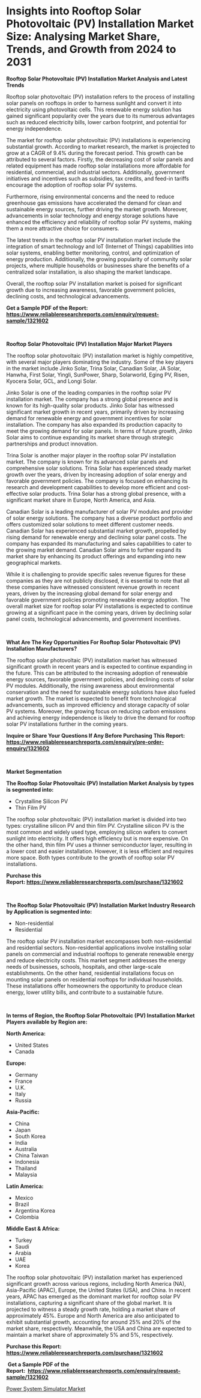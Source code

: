 <p><h1>Insights into Rooftop Solar Photovoltaic (PV) Installation Market Size: Analysing Market Share, Trends, and Growth from 2024 to 2031</h1></p><p><strong>Rooftop Solar Photovoltaic (PV) Installation Market Analysis and Latest Trends</strong></p>
<p><p>Rooftop solar photovoltaic (PV) installation refers to the process of installing solar panels on rooftops in order to harness sunlight and convert it into electricity using photovoltaic cells. This renewable energy solution has gained significant popularity over the years due to its numerous advantages such as reduced electricity bills, lower carbon footprint, and potential for energy independence.</p><p>The market for rooftop solar photovoltaic (PV) installations is experiencing substantial growth. According to market research, the market is projected to grow at a CAGR of 9.4% during the forecast period. This growth can be attributed to several factors. Firstly, the decreasing cost of solar panels and related equipment has made rooftop solar installations more affordable for residential, commercial, and industrial sectors. Additionally, government initiatives and incentives such as subsidies, tax credits, and feed-in tariffs encourage the adoption of rooftop solar PV systems.</p><p>Furthermore, rising environmental concerns and the need to reduce greenhouse gas emissions have accelerated the demand for clean and sustainable energy sources, further driving the market growth. Moreover, advancements in solar technology and energy storage solutions have enhanced the efficiency and reliability of rooftop solar PV systems, making them a more attractive choice for consumers.</p><p>The latest trends in the rooftop solar PV installation market include the integration of smart technology and IoT (Internet of Things) capabilities into solar systems, enabling better monitoring, control, and optimization of energy production. Additionally, the growing popularity of community solar projects, where multiple households or businesses share the benefits of a centralized solar installation, is also shaping the market landscape.</p><p>Overall, the rooftop solar PV installation market is poised for significant growth due to increasing awareness, favorable government policies, declining costs, and technological advancements.</p></p>
<p><strong>Get a Sample PDF of the Report:&nbsp; <a href="https://www.reliableresearchreports.com/enquiry/request-sample/1321602">https://www.reliableresearchreports.com/enquiry/request-sample/1321602</a></strong></p>
<p>&nbsp;</p>
<p><strong>Rooftop Solar Photovoltaic (PV) Installation Major Market Players</strong></p>
<p><p>The rooftop solar photovoltaic (PV) installation market is highly competitive, with several major players dominating the industry. Some of the key players in the market include Jinko Solar, Trina Solar, Canadian Solar, JA Solar, Hanwha, First Solar, Yingli, SunPower, Sharp, Solarworld, Eging PV, Risen, Kyocera Solar, GCL, and Longi Solar.</p><p>Jinko Solar is one of the leading companies in the rooftop solar PV installation market. The company has a strong global presence and is known for its high-quality solar products. Jinko Solar has witnessed significant market growth in recent years, primarily driven by increasing demand for renewable energy and government incentives for solar installation. The company has also expanded its production capacity to meet the growing demand for solar panels. In terms of future growth, Jinko Solar aims to continue expanding its market share through strategic partnerships and product innovation.</p><p>Trina Solar is another major player in the rooftop solar PV installation market. The company is known for its advanced solar panels and comprehensive solar solutions. Trina Solar has experienced steady market growth over the years, driven by increasing adoption of solar energy and favorable government policies. The company is focused on enhancing its research and development capabilities to develop more efficient and cost-effective solar products. Trina Solar has a strong global presence, with a significant market share in Europe, North America, and Asia.</p><p>Canadian Solar is a leading manufacturer of solar PV modules and provider of solar energy solutions. The company has a diverse product portfolio and offers customized solar solutions to meet different customer needs. Canadian Solar has experienced substantial market growth, propelled by rising demand for renewable energy and declining solar panel costs. The company has expanded its manufacturing and sales capabilities to cater to the growing market demand. Canadian Solar aims to further expand its market share by enhancing its product offerings and expanding into new geographical markets.</p><p>While it is challenging to provide specific sales revenue figures for these companies as they are not publicly disclosed, it is essential to note that all these companies have witnessed consistent revenue growth in recent years, driven by the increasing global demand for solar energy and favorable government policies promoting renewable energy adoption. The overall market size for rooftop solar PV installations is expected to continue growing at a significant pace in the coming years, driven by declining solar panel costs, technological advancements, and government incentives.</p></p>
<p>&nbsp;</p>
<p><strong>What Are The Key Opportunities For Rooftop Solar Photovoltaic (PV) Installation Manufacturers?</strong></p>
<p><p>The rooftop solar photovoltaic (PV) installation market has witnessed significant growth in recent years and is expected to continue expanding in the future. This can be attributed to the increasing adoption of renewable energy sources, favorable government policies, and declining costs of solar PV modules. Additionally, the rising awareness about environmental conservation and the need for sustainable energy solutions have also fueled market growth. The market is expected to benefit from technological advancements, such as improved efficiency and storage capacity of solar PV systems. Moreover, the growing focus on reducing carbon emissions and achieving energy independence is likely to drive the demand for rooftop solar PV installations further in the coming years.</p></p>
<p><strong>Inquire or Share Your Questions If Any Before Purchasing This Report: <a href="https://www.reliableresearchreports.com/enquiry/pre-order-enquiry/1321602">https://www.reliableresearchreports.com/enquiry/pre-order-enquiry/1321602</a></strong></p>
<p>&nbsp;</p>
<p><strong>Market Segmentation</strong></p>
<p><strong>The Rooftop Solar Photovoltaic (PV) Installation Market Analysis by types is segmented into:</strong></p>
<p><ul><li>Crystalline Silicon PV</li><li>Thin Film PV</li></ul></p>
<p><p>The rooftop solar photovoltaic (PV) installation market is divided into two types: crystalline silicon PV and thin film PV. Crystalline silicon PV is the most common and widely used type, employing silicon wafers to convert sunlight into electricity. It offers high efficiency but is more expensive. On the other hand, thin film PV uses a thinner semiconductor layer, resulting in a lower cost and easier installation. However, it is less efficient and requires more space. Both types contribute to the growth of rooftop solar PV installations.</p></p>
<p><strong>Purchase this Report:&nbsp;<a href="https://www.reliableresearchreports.com/purchase/1321602">https://www.reliableresearchreports.com/purchase/1321602</a></strong></p>
<p>&nbsp;</p>
<p><strong>The Rooftop Solar Photovoltaic (PV) Installation Market Industry Research by Application is segmented into:</strong></p>
<p><ul><li>Non-residential</li><li>Residential</li></ul></p>
<p><p>The rooftop solar PV installation market encompasses both non-residential and residential sectors. Non-residential applications involve installing solar panels on commercial and industrial rooftops to generate renewable energy and reduce electricity costs. This market segment addresses the energy needs of businesses, schools, hospitals, and other large-scale establishments. On the other hand, residential installations focus on mounting solar panels on residential rooftops for individual households. These installations offer homeowners the opportunity to produce clean energy, lower utility bills, and contribute to a sustainable future.</p></p>
<p>&nbsp;</p>
<p><strong>In terms of Region, the Rooftop Solar Photovoltaic (PV) Installation Market Players available by Region are:</strong></p>
<p>
    <p> <strong> North America: </strong>
        <ul>
            <li>United States</li>
            <li>Canada</li>
        </ul>
        </p> 
    <p> <strong> Europe: </strong>
        <ul>
            <li>Germany</li>
            <li>France</li>
            <li>U.K.</li>
            <li>Italy</li>
            <li>Russia</li>
        </ul>
        </p> 
    <p> <strong> Asia-Pacific: </strong>
        <ul>
            <li>China</li>
            <li>Japan</li>
            <li>South Korea</li>
            <li>India</li>
            <li>Australia</li>
            <li>China Taiwan</li>
            <li>Indonesia</li>
            <li>Thailand</li>
            <li>Malaysia</li>
        </ul>
        </p> 
    <p> <strong> Latin America: </strong>
        <ul>
            <li>Mexico</li>
            <li>Brazil</li>
            <li>Argentina Korea</li>
            <li>Colombia</li>
        </ul>
        </p> 
    <p> <strong> Middle East & Africa: </strong>
        <ul>
            <li>Turkey</li>
            <li>Saudi</li>
            <li>Arabia</li>
            <li>UAE</li>
            <li>Korea</li>
        </ul>
    </p>
    </p>
<p><p>The rooftop solar photovoltaic (PV) installation market has experienced significant growth across various regions, including North America (NA), Asia-Pacific (APAC), Europe, the United States (USA), and China. In recent years, APAC has emerged as the dominant market for rooftop solar PV installations, capturing a significant share of the global market. It is projected to witness a steady growth rate, holding a market share of approximately 45%. Europe and North America are also anticipated to exhibit substantial growth, accounting for around 25% and 20% of the market share, respectively. Meanwhile, the USA and China are expected to maintain a market share of approximately 5% and 5%, respectively.</p></p>
<p><strong>Purchase this Report: <a href="https://www.reliableresearchreports.com/purchase/1321602">https://www.reliableresearchreports.com/purchase/1321602</a></strong></p>
<p>&nbsp;<strong>Get a Sample PDF of the Report:&nbsp;&nbsp;<a href="https://www.reliableresearchreports.com/enquiry/request-sample/1321602">https://www.reliableresearchreports.com/enquiry/request-sample/1321602</a></strong></p>
<p><strong></strong></p>
<p><p><a href="https://github.com/GroverBarry/Market-Research-Report-List-3/blob/main/power-system-simulator-market.md">Power System Simulator Market</a></p></p>